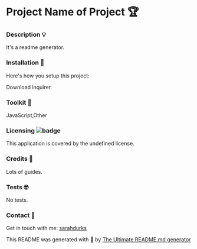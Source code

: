 

# Project Name of Project 🏆 

### Description 💡

It's a readme generator. 

### Installation 💾

Here's how you setup this project:

Download inquirer.  


### Toolkit 🧰 

JavaScript,Other  

### Licensing ![badge](https://img.shields.io/badge/license-undefined-brightgreen)

This application is covered by the undefined license. 

### Credits 🤝 
Lots of guides. 

### Tests 🤓
No tests.


### Contact 👋
Get in touch with me: [sarahdurks](https://github.com/sarahdurks)


This README was generated with 🧡  by [The Ultimate README.md generator](https://github.com/sarahdurks/readme-generator) 
